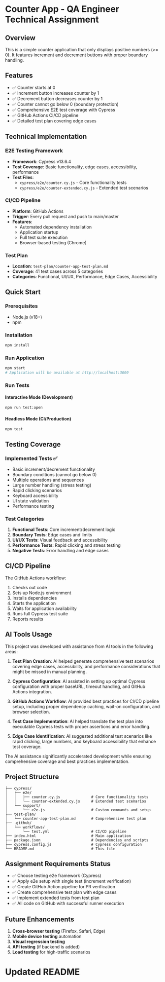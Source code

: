 # Counter App - QA Engineer Technical Assignment

## Overview
This is a simple counter application that only displays positive numbers (>= 0). It features increment and decrement buttons with proper boundary handling.

## Features
- ✅ Counter starts at 0
- ✅ Increment button increases counter by 1
- ✅ Decrement button decreases counter by 1
- ✅ Counter cannot go below 0 (boundary protection)
- ✅ Comprehensive E2E test coverage with Cypress
- ✅ GitHub Actions CI/CD pipeline
- ✅ Detailed test plan covering edge cases

## Technical Implementation

### E2E Testing Framework
- **Framework**: Cypress v13.6.4
- **Test Coverage**: Basic functionality, edge cases, accessibility, performance
- **Test Files**: 
  - `cypress/e2e/counter.cy.js` - Core functionality tests
  - `cypress/e2e/counter-extended.cy.js` - Extended test scenarios

### CI/CD Pipeline
- **Platform**: GitHub Actions
- **Trigger**: Every pull request and push to main/master
- **Features**: 
  - Automated dependency installation
  - Application startup
  - Full test suite execution
  - Browser-based testing (Chrome)

### Test Plan
- **Location**: `test-plan/counter-app-test-plan.md`
- **Coverage**: 41 test cases across 5 categories
- **Categories**: Functional, UI/UX, Performance, Edge Cases, Accessibility

## Quick Start

### Prerequisites
- Node.js (v18+)
- npm

### Installation
```bash
npm install
```

### Run Application
```bash
npm start
# Application will be available at http://localhost:3000
```

### Run Tests

#### Interactive Mode (Development)
```bash
npm run test:open
```

#### Headless Mode (CI/Production)
```bash
npm test
```

## Testing Coverage

### Implemented Tests ✅
- Basic increment/decrement functionality
- Boundary conditions (cannot go below 0)
- Multiple operations and sequences
- Large number handling (stress testing)
- Rapid clicking scenarios
- Keyboard accessibility
- UI state validation
- Performance testing

### Test Categories
1. **Functional Tests**: Core increment/decrement logic
2. **Boundary Tests**: Edge cases and limits
3. **UI/UX Tests**: Visual feedback and accessibility
4. **Performance Tests**: Rapid clicking and stress testing
5. **Negative Tests**: Error handling and edge cases

## CI/CD Pipeline

The GitHub Actions workflow:
1. Checks out code
2. Sets up Node.js environment
3. Installs dependencies
4. Starts the application
5. Waits for application availability
6. Runs full Cypress test suite
7. Reports results

## AI Tools Usage

This project was developed with assistance from AI tools in the following areas:

1. **Test Plan Creation**: AI helped generate comprehensive test scenarios covering edge cases, accessibility, and performance considerations that might be missed in manual planning.

2. **Cypress Configuration**: AI assisted in setting up optimal Cypress configuration with proper baseURL, timeout handling, and GitHub Actions integration.

3. **GitHub Actions Workflow**: AI provided best practices for CI/CD pipeline setup, including proper dependency caching, wait-on configuration, and browser selection.

4. **Test Case Implementation**: AI helped translate the test plan into executable Cypress tests with proper assertions and error handling.

5. **Edge Case Identification**: AI suggested additional test scenarios like rapid clicking, large numbers, and keyboard accessibility that enhance test coverage.

The AI assistance significantly accelerated development while ensuring comprehensive coverage and best practices implementation.

## Project Structure
```
├── cypress/
│   ├── e2e/
│   │   ├── counter.cy.js              # Core functionality tests
│   │   └── counter-extended.cy.js     # Extended test scenarios
│   └── support/
│       └── e2e.js                     # Custom commands and setup
├── test-plan/
│   └── counter-app-test-plan.md       # Comprehensive test plan
├── .github/
│   └── workflows/
│       └── test.yml                   # CI/CD pipeline
├── index.html                         # Main application
├── package.json                       # Dependencies and scripts
├── cypress.config.js                  # Cypress configuration
└── README.md                          # This file
```

## Assignment Requirements Status

- ✅ Choose testing e2e framework (Cypress)
- ✅ Apply e2e setup with single test (increment verification)
- ✅ Create GitHub Action pipeline for PR verification
- ✅ Create comprehensive test plan with edge cases
- ✅ Implement extended tests from test plan
- ✅ All code on GitHub with successful runner execution

## Future Enhancements

1. **Cross-browser testing** (Firefox, Safari, Edge)
2. **Mobile device testing** automation
3. **Visual regression testing**
4. **API testing** (if backend is added)
5. **Load testing** for high-traffic scenarios
# Updated README
